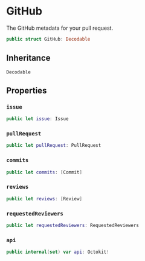 # GitHub

The GitHub metadata for your pull request.

``` swift
public struct GitHub: Decodable 
```

## Inheritance

`Decodable`

## Properties

### `issue`

``` swift
public let issue: Issue
```

### `pullRequest`

``` swift
public let pullRequest: PullRequest
```

### `commits`

``` swift
public let commits: [Commit]
```

### `reviews`

``` swift
public let reviews: [Review]
```

### `requestedReviewers`

``` swift
public let requestedReviewers: RequestedReviewers
```

### `api`

``` swift
public internal(set) var api: Octokit!
```
